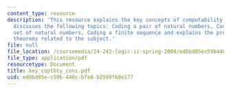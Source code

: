```yaml
---
content_type: resource
description: 'This resource explains the key concepts of computability theory and
  discusses the following topics: Coding a pair of natural numbers, Coding a finite
  set of natural numbers, Coding a finite sequence and explains the proofs of various
  theorems related to the subject.'
file: null
file_location: /coursemedia/24-242-logic-ii-spring-2004/ed0bd05ec59b448cbfe0b2599f68e177_key_coptbty_cons.pdf
file_type: application/pdf
resourcetype: Document
title: key_coptbty_cons.pdf
uid: ed0bd05e-c59b-448c-bfe0-b2599f68e177
---
```

